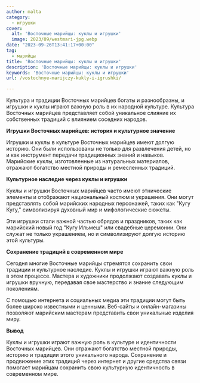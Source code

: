```yaml
---
author: malta
category:
  - игрушки
cover:
  alt: 'Восточные марийцы: куклы и игрушки'
  image: 2023/09/westmari-jpg.webp
date: "2023-09-26T13:41:17+00:00"
tag:
  - марийцы
title: 'Восточные марийцы: куклы и игрушки'
description: 'Восточные марийцы: куклы и игрушки'
keywords: 'Восточные марийцы: куклы и игрушки'
url: /vostochnye-marijczy-kukly-i-igrushki/

---
```

Культура и традиции Восточных марийцев богаты и разнообразны, и игрушки и куклы играют важную роль в их народной культуре. Культура Восточных марийцев представляет собой уникальное слияние их собственных традиций с влиянием соседних народов.

**Игрушки Восточных марийцев: история и культурное значение**

Игрушки и куклы в культуре Восточных марийцев имеют долгую историю. Они были использованы не только для развлечения детей, но и как инструмент передачи традиционных знаний и навыков. Марийские куклы, изготовленные из натуральных материалов, отражают богатство местной природы и ремесленных традиций.

**Культурное наследие через куклы и игрушки**

Куклы и игрушки Восточных марийцев часто имеют этнические элементы и отображают национальный костюм и украшения. Они могут представлять собой марийских народных персонажей, таких как "Кугу Кугу," символизируя духовный мир и мифологические сюжеты.

Эти игрушки стали важной частью обрядов и праздников, таких как марийский новый год "Кугу Ильмеш" или свадебные церемонии. Они служат не только украшением, но и символизируют долгую историю этой культуры.

**Сохранение традиций в современном мире**

Сегодня многие Восточные марийцы стремятся сохранить свои традиции и культурное наследие. Куклы и игрушки играют важную роль в этом процессе. Мастера и художники продолжают создавать куклы и игрушки вручную, передавая свое мастерство и знание следующим поколениям.

С помощью интернета и социальных медиа эти традиции могут быть более широко известными и ценными. Веб-сайты и онлайн-магазины позволяют марийским мастерам представить свои уникальные изделия миру.

**Вывод**

Куклы и игрушки играют важную роль в культуре и идентичности Восточных марийцев. Они отражают богатство местной природы, историю и традиции этого уникального народа. Сохранение и продвижение этих традиций через интернет и другие средства связи помогает марийцам сохранить свою культурную идентичность в современном мире.
